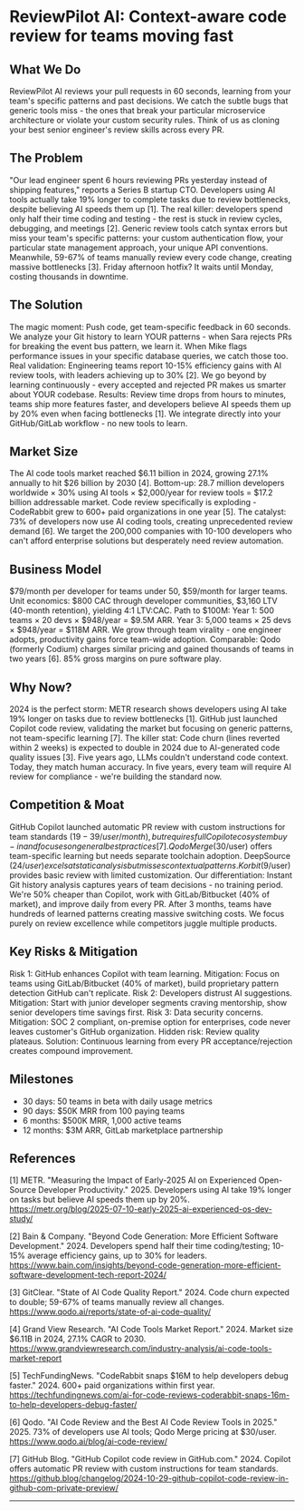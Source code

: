 # ReviewPilot AI: Context-aware code review for teams moving fast

## What We Do

ReviewPilot AI reviews your pull requests in 60 seconds, learning from your team's specific patterns and past decisions. We catch the subtle bugs that generic tools miss - the ones that break your particular microservice architecture or violate your custom security rules. Think of us as cloning your best senior engineer's review skills across every PR.

## The Problem

"Our lead engineer spent 6 hours reviewing PRs yesterday instead of shipping features," reports a Series B startup CTO. Developers using AI tools actually take 19% longer to complete tasks due to review bottlenecks, despite believing AI speeds them up [1]. The real killer: developers spend only half their time coding and testing - the rest is stuck in review cycles, debugging, and meetings [2]. Generic review tools catch syntax errors but miss your team's specific patterns: your custom authentication flow, your particular state management approach, your unique API conventions. Meanwhile, 59-67% of teams manually review every code change, creating massive bottlenecks [3]. Friday afternoon hotfix? It waits until Monday, costing thousands in downtime.

## The Solution

The magic moment: Push code, get team-specific feedback in 60 seconds. We analyze your Git history to learn YOUR patterns - when Sara rejects PRs for breaking the event bus pattern, we learn it. When Mike flags performance issues in your specific database queries, we catch those too. Real validation: Engineering teams report 10-15% efficiency gains with AI review tools, with leaders achieving up to 30% [2]. We go beyond by learning continuously - every accepted and rejected PR makes us smarter about YOUR codebase. Results: Review time drops from hours to minutes, teams ship more features faster, and developers believe AI speeds them up by 20% even when facing bottlenecks [1]. We integrate directly into your GitHub/GitLab workflow - no new tools to learn.

## Market Size

The AI code tools market reached $6.11 billion in 2024, growing 27.1% annually to hit $26 billion by 2030 [4]. Bottom-up: 28.7 million developers worldwide × 30% using AI tools × $2,000/year for review tools = $17.2 billion addressable market. Code review specifically is exploding - CodeRabbit grew to 600+ paid organizations in one year [5]. The catalyst: 73% of developers now use AI coding tools, creating unprecedented review demand [6]. We target the 200,000 companies with 10-100 developers who can't afford enterprise solutions but desperately need review automation.

## Business Model

$79/month per developer for teams under 50, $59/month for larger teams. Unit economics: $800 CAC through developer communities, $3,160 LTV (40-month retention), yielding 4:1 LTV:CAC. Path to $100M: Year 1: 500 teams × 20 devs × $948/year = $9.5M ARR. Year 3: 5,000 teams × 25 devs × $948/year = $118M ARR. We grow through team virality - one engineer adopts, productivity gains force team-wide adoption. Comparable: Qodo (formerly Codium) charges similar pricing and gained thousands of teams in two years [6]. 85% gross margins on pure software play.

## Why Now?

2024 is the perfect storm: METR research shows developers using AI take 19% longer on tasks due to review bottlenecks [1]. GitHub just launched Copilot code review, validating the market but focusing on generic patterns, not team-specific learning [7]. The killer stat: Code churn (lines reverted within 2 weeks) is expected to double in 2024 due to AI-generated code quality issues [3]. Five years ago, LLMs couldn't understand code context. Today, they match human accuracy. In five years, every team will require AI review for compliance - we're building the standard now.

## Competition & Moat

GitHub Copilot launched automatic PR review with custom instructions for team standards ($19-39/user/month), but requires full Copilot ecosystem buy-in and focuses on general best practices [7]. Qodo Merge ($30/user) offers team-specific learning but needs separate toolchain adoption. DeepSource ($24/user) excels at static analysis but misses contextual patterns. Korbit ($9/user) provides basic review with limited customization. Our differentiation: Instant Git history analysis captures years of team decisions - no training period. We're 50% cheaper than Copilot, work with GitLab/Bitbucket (40% of market), and improve daily from every PR. After 3 months, teams have hundreds of learned patterns creating massive switching costs. We focus purely on review excellence while competitors juggle multiple products.

## Key Risks & Mitigation

Risk 1: GitHub enhances Copilot with team learning. Mitigation: Focus on teams using GitLab/Bitbucket (40% of market), build proprietary pattern detection GitHub can't replicate. Risk 2: Developers distrust AI suggestions. Mitigation: Start with junior developer segments craving mentorship, show senior developers time savings first. Risk 3: Data security concerns. Mitigation: SOC 2 compliant, on-premise option for enterprises, code never leaves customer's GitHub organization. Hidden risk: Review quality plateaus. Solution: Continuous learning from every PR acceptance/rejection creates compound improvement.

## Milestones

- 30 days: 50 teams in beta with daily usage metrics
- 90 days: $50K MRR from 100 paying teams  
- 6 months: $500K MRR, 1,000 active teams
- 12 months: $3M ARR, GitLab marketplace partnership

## References

[1] METR. "Measuring the Impact of Early-2025 AI on Experienced Open-Source Developer Productivity." 2025. Developers using AI take 19% longer on tasks but believe AI speeds them up by 20%. <https://metr.org/blog/2025-07-10-early-2025-ai-experienced-os-dev-study/>

[2] Bain & Company. "Beyond Code Generation: More Efficient Software Development." 2024. Developers spend half their time coding/testing; 10-15% average efficiency gains, up to 30% for leaders. <https://www.bain.com/insights/beyond-code-generation-more-efficient-software-development-tech-report-2024/>

[3] GitClear. "State of AI Code Quality Report." 2024. Code churn expected to double; 59-67% of teams manually review all changes. <https://www.qodo.ai/reports/state-of-ai-code-quality/>

[4] Grand View Research. "AI Code Tools Market Report." 2024. Market size $6.11B in 2024, 27.1% CAGR to 2030. <https://www.grandviewresearch.com/industry-analysis/ai-code-tools-market-report>

[5] TechFundingNews. "CodeRabbit snaps $16M to help developers debug faster." 2024. 600+ paid organizations within first year. <https://techfundingnews.com/ai-for-code-reviews-coderabbit-snaps-16m-to-help-developers-debug-faster/>

[6] Qodo. "AI Code Review and the Best AI Code Review Tools in 2025." 2025. 73% of developers use AI tools; Qodo Merge pricing at $30/user. <https://www.qodo.ai/blog/ai-code-review/>

[7] GitHub Blog. "GitHub Copilot code review in GitHub.com." 2024. Copilot offers automatic PR review with custom instructions for team standards. <https://github.blog/changelog/2024-10-29-github-copilot-code-review-in-github-com-private-preview/>

---
<!-- Analysis Metadata - Auto-generated, Do Not Edit -->
<!-- 
Idea Input: "AI-powered code review assistant that learns from your team's coding standards and automatically suggests improvements during pull requests"
Idea Slug: ai-powered-code-review-assistant-that-learns-from-enhanced-reviewer
Iteration: 2
Timestamp: 2025-09-04T19:50:31.501401
Websearches Used: 18
Webfetches Used: 17
-->
